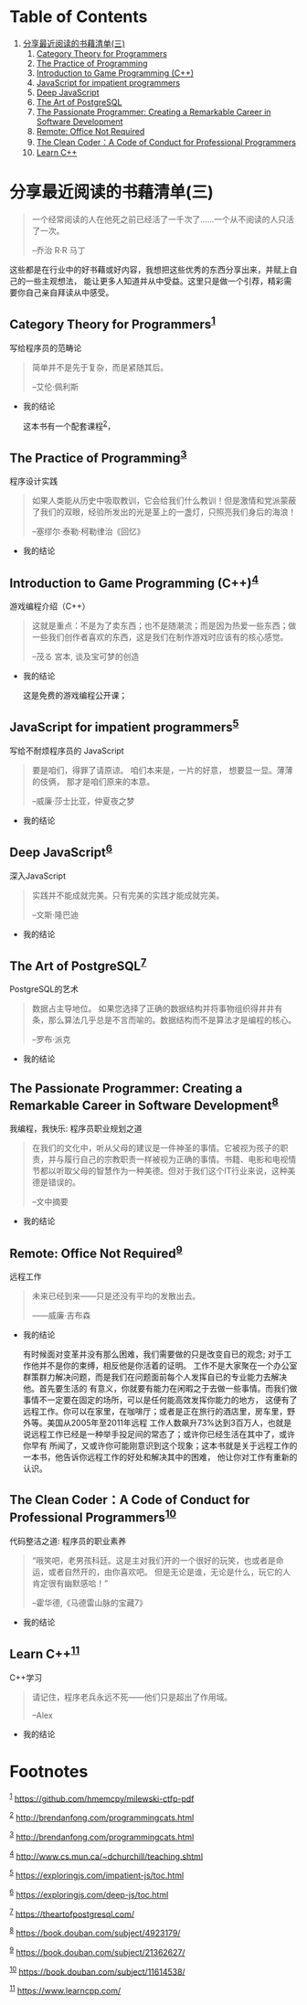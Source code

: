 
# Table of Contents

1.  [分享最近阅读的书藉清单(三)](#org3007da7)
    1.  [Category Theory for Programmers](#org59425a1)
    2.  [The Practice of Programming](#org7448839)
    3.  [Introduction to Game Programming (C++)](#org886eaf4)
    4.  [JavaScript for impatient programmers](#org89d5940)
    5.  [Deep JavaScript](#orge26bc42)
    6.  [The Art of PostgreSQL](#orgea1334b)
    7.  [The Passionate Programmer: Creating a Remarkable Career in Software Development](#org14f3277)
    8.  [Remote: Office Not Required](#org109729d)
    9.  [The Clean Coder：A Code of Conduct for Professional Programmers](#orgf2f86b7)
    10. [Learn C++](#org0b5abb2)



<a id="org3007da7"></a>

# 分享最近阅读的书藉清单(三)

> 一个经常阅读的人在他死之前已经活了一千次了……一个从不阅读的人只活了一次。
> 
> &#x2013;乔治 R·R 马丁

这些都是在行业中的好书藉或好内容，我想把这些优秀的东西分享出来，并赋上自己的一些主观想法，
能让更多人知道并从中受益。这里只是做一个引荐，精彩需要你自己亲自拜读从中感受。


<a id="org59425a1"></a>

## Category Theory for Programmers<sup><a id="fnr.1" class="footref" href="#fn.1">1</a></sup>

写给程序员的范畴论

> 简单并不是先于复杂，而是紧随其后。
> 
> &#x2013;艾伦·佩利斯

-   我的结论
    
    这本书有一个配套课程<sup><a id="fnr.2" class="footref" href="#fn.2">2</a></sup>，


<a id="org7448839"></a>

## The Practice of Programming<sup><a id="fnr.3" class="footref" href="#fn.3">3</a></sup>

程序设计实践

> 如果人类能从历史中吸取教训，它会给我们什么教训！但是激情和党派蒙蔽了我们的双眼，经验所发出的光是茎上的一盏灯，只照亮我们身后的海浪！
> 
> &#x2013;塞缪尔·泰勒·柯勒律治《回忆》

-   我的结论


<a id="org886eaf4"></a>

## Introduction to Game Programming (C++)<sup><a id="fnr.4" class="footref" href="#fn.4">4</a></sup>

游戏编程介绍（C++）

> 这就是重点：不是为了卖东西；也不是随潮流；而是因为热爱一些东西；做一些我们创作者喜欢的东西，这是我们在制作游戏时应该有的核心感觉。
> 
> &#x2013;茂る 宮本, 谈及宝可梦的创造

-   我的结论
    
    这是免费的游戏编程公开课；


<a id="org89d5940"></a>

## JavaScript for impatient programmers<sup><a id="fnr.5" class="footref" href="#fn.5">5</a></sup>

写给不耐烦程序员的 JavaScript

> 要是咱们，得罪了请原谅。
> 咱们本来是，一片的好意，
> 想要显一显。薄薄的伎俩，
> 那才是咱们原来的本意。
> 
> &#x2013;威廉·莎士比亚，仲夏夜之梦

-   我的结论


<a id="orge26bc42"></a>

## Deep JavaScript<sup><a id="fnr.6" class="footref" href="#fn.6">6</a></sup>

深入JavaScript

> 实践并不能成就完美。只有完美的实践才能成就完美。
> 
> &#x2013;文斯·隆巴迪

-   我的结论


<a id="orgea1334b"></a>

## The Art of PostgreSQL<sup><a id="fnr.7" class="footref" href="#fn.7">7</a></sup>

PostgreSQL的艺术

> 数据占主导地位。 如果您选择了正确的数据结构并将事物组织得井井有条，那么算法几乎总是不言而喻的。数据结构而不是算法才是编程的核心。
> 
> &#x2013;罗布·派克

-   我的结论


<a id="org14f3277"></a>

## The Passionate Programmer: Creating a Remarkable Career in Software Development<sup><a id="fnr.8" class="footref" href="#fn.8">8</a></sup>

我编程，我快乐: 程序员职业规划之道

> 在我们的文化中，听从父母的建议是一件神圣的事情。它被视为孩子的职责，并与履行自己的宗教职责一样被视为正确的事情。书籍、电影和电视情节都以听取父母的智慧作为一种美德。但对于我们这个IT行业来说，这种美德是错误的。
> 
> &#x2013;文中摘要

-   我的结论


<a id="org109729d"></a>

## Remote: Office Not Required<sup><a id="fnr.9" class="footref" href="#fn.9">9</a></sup>

远程工作

> 未来已经到来——只是还没有平均的发散出去。
> 
> ——威廉·吉布森

-   我的结论
    
    有时候面对变革并没有那么困难，我们需要做的只是改变自已的观念; 对于工作他并不是你的束缚，相反他是你活着的证明。
    工作不是大家聚在一个办公室群策群力解决问题，而是我们在问题面前每个人发挥自已的专业能力去解决他。首先要生活的
    有意义，你就要有能力在闲暇之于去做一些事情。而我们做事情不一定要在固定的场所，可以是任何能高效发挥你能力的地方，
    这便有了远程工作。你可以在家里，在咖啡厅；或者是正在旅行的酒店里，房车里，野外等。美国从2005年至2011年远程
    工作人数飙升73%达到3百万人，也就是说远程工作已经是一种举手投足间的常态了；或许你已经生活在其中了，或许你早有
    所闻了，又或许你可能刚意识到这个现象；这本书就是关于远程工作的一本书，他告诉你远程工作的好处和解决其中的困难，
    他让你对工作有重新的认识。


<a id="orgf2f86b7"></a>

## The Clean Coder：A Code of Conduct for Professional Programmers<sup><a id="fnr.10" class="footref" href="#fn.10">10</a></sup>

代码整洁之道: 程序员的职业素养

> “哦笑吧，老男孩科廷。这是主对我们开的一个很好的玩笑，也或者是命运，或者自然开的，由你喜欢吧。 但是无论是谁，无论是什么，玩它的人肯定很有幽默感哈！”
> 
> &#x2013;霍华德,《马德雷山脉的宝藏7》

-   我的结论


<a id="org0b5abb2"></a>

## Learn C++<sup><a id="fnr.11" class="footref" href="#fn.11">11</a></sup>

C++学习

> 请记住，程序老兵永远不死——他们只是超出了作用域。
> 
> &#x2013;Alex

-   我的结论


# Footnotes

<sup><a id="fn.1" href="#fnr.1">1</a></sup> <https://github.com/hmemcpy/milewski-ctfp-pdf>

<sup><a id="fn.2" href="#fnr.2">2</a></sup> <http://brendanfong.com/programmingcats.html>

<sup><a id="fn.3" href="#fnr.3">3</a></sup> <http://brendanfong.com/programmingcats.html>

<sup><a id="fn.4" href="#fnr.4">4</a></sup> <http://www.cs.mun.ca/~dchurchill/teaching.shtml>

<sup><a id="fn.5" href="#fnr.5">5</a></sup> <https://exploringjs.com/impatient-js/toc.html>

<sup><a id="fn.6" href="#fnr.6">6</a></sup> <https://exploringjs.com/deep-js/toc.html>

<sup><a id="fn.7" href="#fnr.7">7</a></sup> <https://theartofpostgresql.com/>

<sup><a id="fn.8" href="#fnr.8">8</a></sup> <https://book.douban.com/subject/4923179/>

<sup><a id="fn.9" href="#fnr.9">9</a></sup> <https://book.douban.com/subject/21362627/>

<sup><a id="fn.10" href="#fnr.10">10</a></sup> <https://book.douban.com/subject/11614538/>

<sup><a id="fn.11" href="#fnr.11">11</a></sup> <https://www.learncpp.com/>

